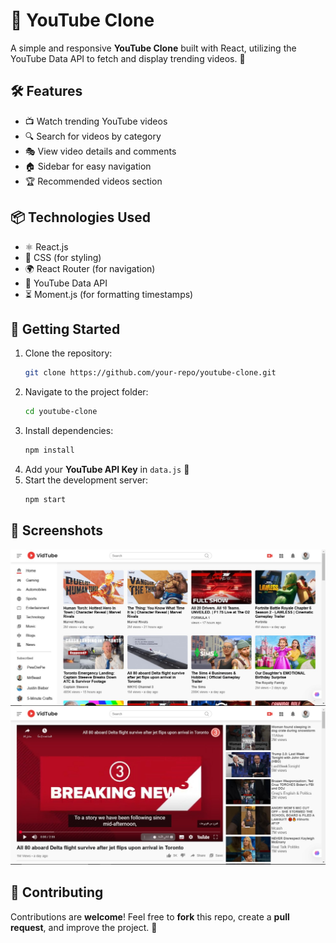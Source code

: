 # 🎥 YouTube Clone

A simple and responsive **YouTube Clone** built with React, utilizing the YouTube Data API to fetch and display trending videos. 🚀

## 🛠️ Features

- 📺 Watch trending YouTube videos
- 🔍 Search for videos by category
- 🎭 View video details and comments
- 🏠 Sidebar for easy navigation
- 🏆 Recommended videos section

## 📦 Technologies Used

- ⚛️ React.js
- 🎨 CSS (for styling)
- 🌍 React Router (for navigation)
- 🔑 YouTube Data API
- ⏳ Moment.js (for formatting timestamps)

## 🚀 Getting Started

1. Clone the repository:
   ```bash
   git clone https://github.com/your-repo/youtube-clone.git
   ```
2. Navigate to the project folder:
   ```bash
   cd youtube-clone
   ```
3. Install dependencies:
   ```bash
   npm install
   ```
4. Add your **YouTube API Key** in `data.js` 📌
5. Start the development server:
   ```bash
   npm start
   ```

## 📸 Screenshots

![Home Page](screenshots/homepage.png)
![Video Page](screenshots/video-page.png)


## 🤝 Contributing

Contributions are **welcome**! Feel free to **fork** this repo, create a **pull request**, and improve the project. 🎉


